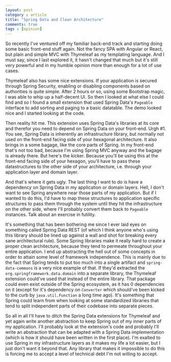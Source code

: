 ```yaml
---
layout: post
category : article
title: "Spring Data and Clean Architecture"
comments: true
tags : [opinion]
---
```


So recently I've ventured off my familiar back-end track and starting doing some basic front-end stuff again. Not the fancy SPA with Angular or React, but plain and simple MVC with Thymeleaf as my templating language. And I must say, since I last explored it, it hasn't changed that much but it's still very powerful and in my humble opinion more than enough for a lot of use cases. 

Thymeleaf also has some nice extensions. If your application is secured through Spring Security, enabling or disabling components based on authorities is quite simple. After 2 hours or so, using some Bootstrap magic, I was able to whip up a half-decent UI. So then I looked at what else I could find and so I found a small extension that used Spring Data's `Pageable` interface to add sorting and paging to a basic datatable. The demo looked nice and I started looking at the code.

Then reality hit me. This extension uses Spring Data's libraries at its core and therefor you need to depend on Spring Data on your front-end. Urgh #1. You see, Spring Data is inherently an infrastructure library, but normally not used on the front-end facing side of your hexagonal architecture. It also brings in a some bagage, like the core parts of Spring. In my front-end that's not too bad, because I'm using Spring MVC anyway and the bagage is already there. But here's the kicker. Because you'll be using this at the front-end facing side of your hexagon, you'll have to pass these datastructures to the other side of your architecture, i.e. through your application layer and domain layer.

And that's where it gets ugly. The last thing I want to do is have a dependency on Spring Data in my application or domain layers. Hell, I don't want to see Spring anywhere near those parts of my application. But if I wanted to do this, I'd have to map these structures to application specific structures to pass them through the system until they hit the infrastructure on the other side, where I'll probably convert them back to `Pageable` instances. Talk about an exercise in futility.

It's something that has been bothering me since I ever laid eyes on something called Spring Data REST (of which I think anyone who's using this library should be lined up against a wall and shot for breaking every sane architectural rule). Some Spring libraries make it really hard to create a proper clean architecture, because they tend to permeate throughout your entire application. I end up abstracting the hell out of some concepts in order to attain some level of framework independence. This is mainly due to the fact that Spring tends to put too much into a single artifact and `spring-data-commons` is a very nice example of that. If they'd extracted the `org.springframework.data.domain` into a separate library, the Thymeleaf extension could've used that instead of the entire library. That package could even exist outside of the Spring ecosystem, as it has 0 dependencies on it (except for it's dependency on `Converter` which should've been kicked to the curb by `java.util.Function` a long time ago). It's something that Spring could learn from when looking at some standardized libraries that tend to split independent parts of their codebase into separate pieces.

So all in all I'll have to ditch the Spring Data extensions for Thymeleaf and yet again write another abstraction to keep Spring out of my inner parts of my application. I'll probably look at the extension's code and probably I'll write an abstraction that can be adapted with a Spring Data implementation (which is how it should have been written in the first place). I'm exalted to use Spring in my infrastructure layers as it makes my life a lot easier, but I just don't want it beyond that. Any library that makes it impossible to do this is forcing me to accept a level of technical debt I'm not willing to accept. 

